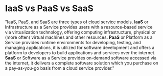 # IaaS vs PaaS vs SaaS

"IaaS, PaaS, and SaaS are three types of cloud service models. **IaaS** or Infrastructure as a Service provides users with a resource-based service via virtualization technology, offering computing infrastructure, physical or (more often) virtual machines and other resources. **PaaS** or Platform as a Service provides runtime environments for developing, testing, and managing applications, it is utilized for software development and offers a platform to developers to build applications and services over the internet. **SaaS** or Software as a Service provides on-demand software accessed via the internet, it delivers a complete software solution which you purchase on a pay-as-you-go basis from a cloud service provider."
